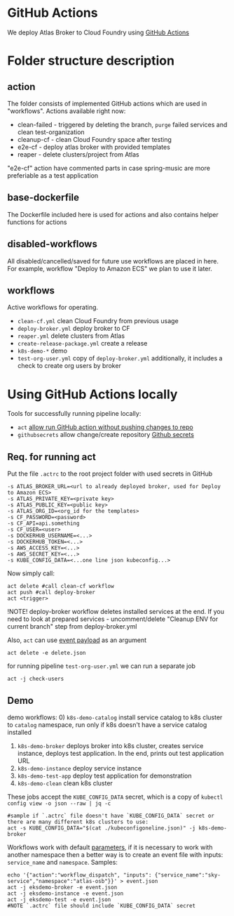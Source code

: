 # GitHub Actions
We deploy Atlas Broker to Cloud Foundry using [GitHub Actions](https://docs.github.com/en/actions)

# Folder structure description

## action
The folder consists of implemented GitHub actions which are used in "workflows".
Actions available right now:
- clean-failed - triggered by deleting the branch, `purge` failed services and clean test-organization
- cleanup-cf - clean Cloud Foundry space after testing
- e2e-cf - deploy atlas broker with provided templates
- reaper - delete clusters/project from Atlas 

"e2e-cf" action have commented parts in case spring-music are more preferiable as a test application 

## base-dockerfile
The Dockerfile included here is used for actions and also contains helper functions for actions

## disabled-workflows
All disabled/cancelled/saved for future use workflows are placed in here. For example, workflow "Deploy to Amazon ECS" we plan to use it later.

## workflows
Active workflows for operating. 
- `clean-cf.yml` clean Cloud Foundry from previous usage
- `deploy-broker.yml` deploy broker to CF
- `reaper.yml` delete clusters from Atlas
- `create-release-package.yml` create a release
- `k8s-demo-*` demo 
- `test-org-user.yml` copy of `deploy-broker.yml` additionally, it includes a check to create org users by broker

# Using GitHub Actions locally
Tools for successfully running pipeline locally:
- `act` [allow run GitHub action without pushing changes to repo](https://github.com/nektos/act)
- `githubsecrets` allow change/create repository [Github secrets](https://github.com/unfor19/githubsecrets)

## Req. for running act
Put the file `.actrc` to the root project folder with used secrets in GitHub

```
-s ATLAS_BROKER_URL=<url to already deployed broker, used for Deploy to Amazon ECS>
-s ATLAS_PRIVATE_KEY=<private key>
-s ATLAS_PUBLIC_KEY=<public key>
-s ATLAS_ORG_ID=<org_id for the templates>
-s CF_PASSWORD=<password>
-s CF_API=api.something
-s CF_USER=<user>
-s DOCKERHUB_USERNAME=<...>
-s DOCKERHUB_TOKEN=<...>
-s AWS_ACCESS_KEY=<...>
-s AWS_SECRET_KEY=<...>
-s KUBE_CONFIG_DATA=<...one line json kubeconfig...>
```

Now simply call:

```
act delete #call clean-cf workflow
act push #call deploy-broker
act <trigger>
```

!NOTE! deploy-broker workflow deletes installed services at the end. If you need to look at prepared services - uncomment/delete "Cleanup ENV for current branch" step from deploy-broker.yml

Also, `act` can use [event payload](https://developer.github.com/webhooks/event-payloads/#delete) as an argument

```
act delete -e delete.json
```

for running pipeline `test-org-user.yml` we can run a separate job

```
act -j check-users
```

## Demo
demo workflows:
0) `k8s-demo-catalog` install service catalog to k8s cluster to `catalog` namespace, run only if k8s doesn't have a service catalog installed
1) `k8s-demo-broker` deploys broker into k8s cluster, creates service instance, deploys test application. In the end, prints out test application URL
2) `k8s-demo-instance` deploy service instance
3) `k8s-demo-test-app` deploy test application for demonstration
4) `k8s-demo-clean` clean k8s cluster

These jobs accept the `KUBE_CONFIG_DATA` secret, which is a copy of `kubectl config view -o json --raw | jq -c`

```
#sample if `.actrc` file doesn't have `KUBE_CONFIG_DATA` secret or there are many different k8s clusters to use:
act -s KUBE_CONFIG_DATA="$(cat ./kubeconfigoneline.json)" -j k8s-demo-broker
```

Workflows work with default [parameters](https://github.com/mongodb/atlas-osb/blob/master/.github/base-dockerfile/helpers/params.sh), if it is necessary to work with another namespace then a better way is to create an event file with inputs: `service_name` and `namespace`. Samples:

```
echo '{"action":"workflow_dispatch", "inputs": {"service_name":"sky-service","namespace":"atlas-osb"}}' > event.json
act -j eksdemo-broker -e event.json
act -j eksdemo-instance -e event.json
act -j eksdemo-test -e event.json
#NOTE `.actrc` file should include `KUBE_CONFIG_DATA` secret
```
